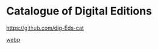 # Catalogue of Digital Editions

https://github.com/dig-Eds-cat


[webp](https://developers.google.com/speed/webp)